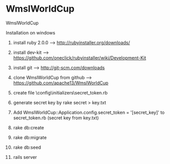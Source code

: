WmslWorldCup
============

WmslWorldCup

Installation on windows

1. install ruby 2.0.0 --> http://rubyinstaller.org/downloads/

2. install dev-kit --> https://github.com/oneclick/rubyinstaller/wiki/Development-Kit

3. install git --> http://git-scm.com/downloads

4. clone WmslWorldCup from github --> https://github.com/apache13/WmslWorldCup

5. create file \config\initializers\secret_token.rb
 
6. generate secret key by rake secret > key.txt

7. Add WmslWorldCup::Application.config.secret_token = '[secret_key]' to secret_token.rb (secret key from key.txt)

8. rake db:create

9. rake db:migrate

10. rake db:seed

11. rails server


